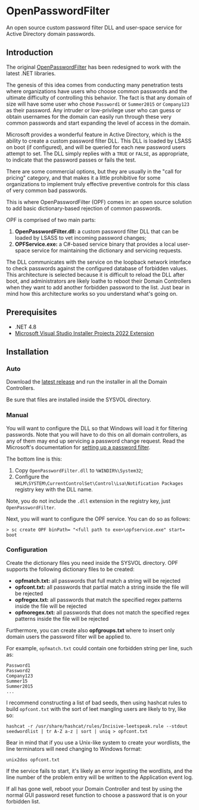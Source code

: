# OpenPasswordFilter
An open source custom password filter DLL and user-space service for Active Directory domain passwords.

## Introduction

The original [OpenPasswordFilter](https://github.com/jephthai/OpenPasswordFilter) has been redesigned to work with the latest .NET libraries.

The genesis of this idea comes from conducting many penetration tests where organizations have users who choose common passwords and the ultimate difficulty of controlling this behavior. The fact is that any domain of size will have some user who chose `Password1` or `Summer2015` or `Company123` as their password.  Any intruder or low-privilege user who can guess or obtain usernames for the domain can easily run through these very common passwords and start expanding the level of access in the domain.

Microsoft provides a wonderful feature in Active Directory, which is the ability to create a custom password filter DLL. This DLL is loaded by LSASS on boot (if configured), and will be queried for each new password users attempt to set.  The DLL simply replies with a `TRUE` or `FALSE`, as appropriate, to indicate that the password passes or fails the test.

There are some commercial options, but they are usually in the "call for pricing" category, and that makes it a little prohibitive for some organizations to implement truly effective preventive controls for this class of very common bad passwords.

This is where OpenPasswordFilter (OPF) comes in: an open source solution to add basic dictionary-based rejection of common passwords.

OPF is comprised of two main parts:
   1. **OpenPasswordFilter.dll:** a custom password filter DLL that can be loaded by LSASS to vet incoming password changes;
   2. **OPFService.exe:** a C#-based service binary that provides a local user-space service for maintaining the dictionary and servicing requests.

The DLL communicates with the service on the loopback network interface to check passwords against the configured database of forbidden values. This architecture is selected because it is difficult to reload the DLL after boot, and administrators are likely loathe to reboot their Domain Controllers when they want to add another forbidden password to the list. Just bear in mind how this architecture works so you understand what's going on.

## Prerequisites

* .NET 4.8
* [Microsoft Visual Studio Installer Projects 2022 Extension](https://marketplace.visualstudio.com/items?itemName=VisualStudioClient.MicrosoftVisualStudio2022InstallerProjects)

## Installation

### Auto

Download the [latest release](https://github.com/D3vil0p3r/OpenPasswordFilter/releases/latest) and run the installer in all the Domain Controllers.

Be sure that files are installed inside the SYSVOL directory.

### Manual

You will want to configure the DLL so that Windows will load it for filtering passwords. Note that you will have to do this on all domain controllers, as any of them may end up servicing a password change request. Read the Microsoft's documentation for [setting up a password filter](https://learn.microsoft.com/en-us/windows/win32/secmgmt/installing-and-registering-a-password-filter-dll).

The bottom line is this:
  1. Copy `OpenPasswordFilter.dll` to `%WINDIR%\System32`;
  2. Configure the `HKLM\SYSTEM\CurrentControlSet\Control\Lsa\Notification Packages` registry key with the DLL name.

Note, you do not include the `.dll` extension in the registry key, just `OpenPasswordFilter`.

Next, you will want to configure the OPF service. You can do so as follows:
```
> sc create OPF binPath= "<full path to exe>\opfservice.exe" start= boot
```

### Configuration 

Create the dictionary files you need inside the SYSVOL directory. OPF supports the following dictionary files to be created:
* **opfmatch.txt:** all passwords that full match a string will be rejected
* **opfcont.txt:** all passwords that partial match a string inside the file will be rejected
* **opfregex.txt:** all passwords that match the specified regex patterns inside the file will be rejected
* **opfnoregex.txt:** all passwords that does not match the specified regex patterns inside the file will be rejected

Furthermore, you can create also **opfgroups.txt** where to insert only domain users the password filter will be applied to.

For example, `opfmatch.txt` could contain one forbidden string per line, such as:
```
Password1
Password2
Company123
Summer15
Summer2015
...
```
I recommend constructing a list of bad seeds, then using hashcat rules to build `opfcont.txt` with the sort of leet mangling users are likely to try, like so:
```
hashcat -r /usr/share/hashcat/rules/Incisive-leetspeak.rule --stdout seedwordlist | tr A-Z a-z | sort | uniq > opfcont.txt
```
Bear in mind that if you use a Unix-like system to create your wordlists, the line terminators will need changing to Windows format:
```
unix2dos opfcont.txt
```
If the service fails to start, it's likely an error ingesting the wordlists, and the line number of the problem entry will be written to the Application event log.

If all has gone well, reboot your Domain Controller and test by using the normal GUI password reset function to choose a password that is on your forbidden list.